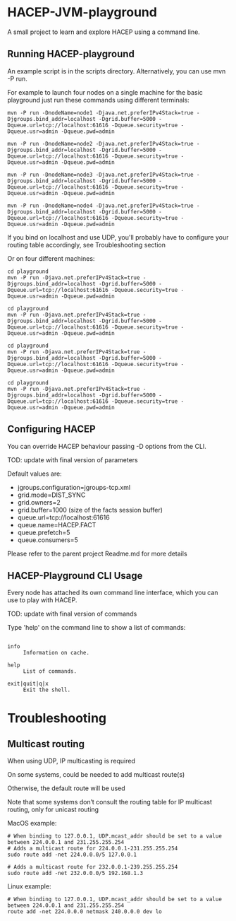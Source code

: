 HACEP-JVM-playground
================

A small project to learn and explore HACEP using a command line.

Running HACEP-playground
------------------------

An example script is in the scripts directory. Alternatively, you can use mvn -P run.

For example to launch four nodes on a single machine for the basic playground just run these commands using different terminals:

```shell
mvn -P run -DnodeName=node1 -Djava.net.preferIPv4Stack=true -Djgroups.bind_addr=localhost -Dgrid.buffer=5000 -Dqueue.url=tcp://localhost:61616 -Dqueue.security=true -Dqueue.usr=admin -Dqueue.pwd=admin

mvn -P run -DnodeName=node2 -Djava.net.preferIPv4Stack=true -Djgroups.bind_addr=localhost -Dgrid.buffer=5000 -Dqueue.url=tcp://localhost:61616 -Dqueue.security=true -Dqueue.usr=admin -Dqueue.pwd=admin

mvn -P run -DnodeName=node3 -Djava.net.preferIPv4Stack=true -Djgroups.bind_addr=localhost -Dgrid.buffer=5000 -Dqueue.url=tcp://localhost:61616 -Dqueue.security=true -Dqueue.usr=admin -Dqueue.pwd=admin

mvn -P run -DnodeName=node4 -Djava.net.preferIPv4Stack=true -Djgroups.bind_addr=localhost -Dgrid.buffer=5000 -Dqueue.url=tcp://localhost:61616 -Dqueue.security=true -Dqueue.usr=admin -Dqueue.pwd=admin
```

If you bind on localhost and use UDP, you'll probably have to configure your routing table accordingly, see Troubleshooting section

Or on four different machines:

```shell
cd playground
mvn -P run -Djava.net.preferIPv4Stack=true -Djgroups.bind_addr=localhost -Dgrid.buffer=5000 -Dqueue.url=tcp://localhost:61616 -Dqueue.security=true -Dqueue.usr=admin -Dqueue.pwd=admin

cd playground
mvn -P run -Djava.net.preferIPv4Stack=true -Djgroups.bind_addr=localhost -Dgrid.buffer=5000 -Dqueue.url=tcp://localhost:61616 -Dqueue.security=true -Dqueue.usr=admin -Dqueue.pwd=admin

cd playground
mvn -P run -Djava.net.preferIPv4Stack=true -Djgroups.bind_addr=localhost -Dgrid.buffer=5000 -Dqueue.url=tcp://localhost:61616 -Dqueue.security=true -Dqueue.usr=admin -Dqueue.pwd=admin

cd playground
mvn -P run -Djava.net.preferIPv4Stack=true -Djgroups.bind_addr=localhost -Dgrid.buffer=5000 -Dqueue.url=tcp://localhost:61616 -Dqueue.security=true -Dqueue.usr=admin -Dqueue.pwd=admin
```

Configuring HACEP
-----------------

You can override HACEP behaviour passing -D options from the CLI. 

TOD: update with final version of parameters

Default values are:

* jgroups.configuration=jgroups-tcp.xml
* grid.mode=DIST_SYNC
* grid.owners=2
* grid.buffer=1000 (size of the facts session buffer)
* queue.url=tcp://localhost:61616
* queue.name=HACEP.FACT
* queue.prefetch=5
* queue.consumers=5

Please refer to the parent project Readme.md for more details

HACEP-Playground CLI Usage
--------------------------

Every node has attached its own command line interface, which you can use to play with HACEP.

TOD: update with final version of commands

Type 'help' on the command line to show a list of commands:

```shell

info
     Information on cache.

help
     List of commands.

exit|quit|q|x
     Exit the shell.
```

Troubleshooting
===============

Multicast routing
-----------------

When using UDP, IP multicasting is required

On some systems, could be needed to add multicast route(s) 

Otherwise, the default route will be used

Note that some systems don’t consult the routing table for IP multicast routing, only for unicast routing

MacOS example:

```shell
# When binding to 127.0.0.1, UDP.mcast_addr should be set to a value between 224.0.0.1 and 231.255.255.254
# Adds a multicast route for 224.0.0.1-231.255.255.254
sudo route add -net 224.0.0.0/5 127.0.0.1

# Adds a multicast route for 232.0.0.1-239.255.255.254
sudo route add -net 232.0.0.0/5 192.168.1.3
```

Linux example:

```shell
# When binding to 127.0.0.1, UDP.mcast_addr should be set to a value between 224.0.0.1 and 231.255.255.254
route add -net 224.0.0.0 netmask 240.0.0.0 dev lo
```
